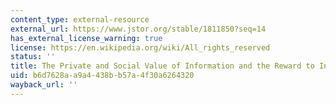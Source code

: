 ```yaml
---
content_type: external-resource
external_url: https://www.jstor.org/stable/1811850?seq=14
has_external_license_warning: true
license: https://en.wikipedia.org/wiki/All_rights_reserved
status: ''
title: The Private and Social Value of Information and the Reward to Inventive Activity
uid: b6d7628a-a9a4-438b-b57a-4f30a6264320
wayback_url: ''
---
```

